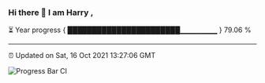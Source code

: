 ### Hi there 👋 I am Harry , 

⏳ Year progress { ███████████████████████▁▁▁▁▁▁▁ } 79.06 %

---

⏰ Updated on Sat, 16 Oct 2021 13:27:06 GMT

![Progress Bar CI](https://github.com/duykhang68/duykhang68/workflows/Progress%20Bar%20CI/badge.svg)
